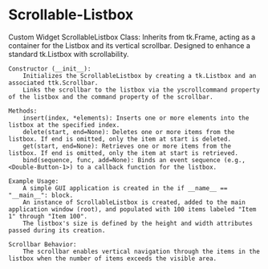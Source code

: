 # Scrollable-Listbox
Custom Widget
    ScrollableListbox Class:
        Inherits from tk.Frame, acting as a container for the Listbox and its vertical scrollbar.
        Designed to enhance a standard tk.Listbox with scrollability.

    Constructor (__init__):
        Initializes the ScrollableListbox by creating a tk.Listbox and an associated ttk.Scrollbar.
        Links the scrollbar to the listbox via the yscrollcommand property of the listbox and the command property of the scrollbar.

    Methods:
        insert(index, *elements): Inserts one or more elements into the listbox at the specified index.
        delete(start, end=None): Deletes one or more items from the listbox. If end is omitted, only the item at start is deleted.
        get(start, end=None): Retrieves one or more items from the listbox. If end is omitted, only the item at start is retrieved.
        bind(sequence, func, add=None): Binds an event sequence (e.g., <Double-Button-1>) to a callback function for the listbox.

    Example Usage:
        A simple GUI application is created in the if __name__ == "__main__": block.
        An instance of ScrollableListbox is created, added to the main application window (root), and populated with 100 items labeled "Item 1" through "Item 100".
        The listbox's size is defined by the height and width attributes passed during its creation.

    Scrollbar Behavior:
        The scrollbar enables vertical navigation through the items in the listbox when the number of items exceeds the visible area.


